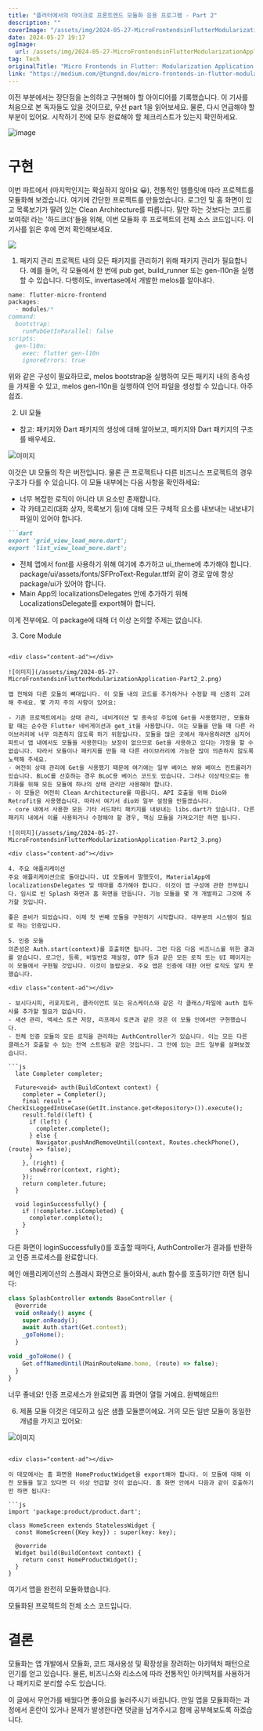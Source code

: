 ```yaml
---
title: "플러터에서의 마이크로 프론트엔드 모듈화 응용 프로그램 - Part 2"
description: ""
coverImage: "/assets/img/2024-05-27-MicroFrontendsinFlutterModularizationApplication-Part2_0.png"
date: 2024-05-27 19:17
ogImage: 
  url: /assets/img/2024-05-27-MicroFrontendsinFlutterModularizationApplication-Part2_0.png
tag: Tech
originalTitle: "Micro Frontends in Flutter: Modularization Application -Part 2"
link: "https://medium.com/@tungnd.dev/micro-frontends-in-flutter-modularization-application-part-2-e15c72ca2555"
---
```



이전 부분에서는 장단점을 논의하고 구현해야 할 아이디어를 기록했습니다. 이 기사를 처음으로 본 독자들도 있을 것이므로, 우선 part 1을 읽어보세요. 물론, 다시 언급해야 할 부분이 있어요. 시작하기 전에 모두 완료해야 할 체크리스트가 있는지 확인하세요.

![image](/assets/img/2024-05-27-MicroFrontendsinFlutterModularizationApplication-Part2_0.png)

# 구현

이번 파트에서 (마지막인지는 확실하지 않아요 😀), 전통적인 템플릿에 따라 프로젝트를 모듈화해 보겠습니다. 여기에 간단한 프로젝트를 만들었습니다. 로그인 및 홈 화면이 있고 목록보기가 딸려 있는 Clean Architecture를 따릅니다.
말만 하는 것보다는 코드를 보여줘! 라는 '하드코더'들을 위해, 이번 모듈화 후 프로젝트의 전체 소스 코드입니다. 이 기사를 읽은 후에 먼저 확인해보세요.

<div class="content-ad"></div>

<img src="https://miro.medium.com/v2/resize:fit:960/1*xv3Fj652XewSzSdgdXmniw.gif" />

1. 패키지 관리
프로젝트 내의 모든 패키지를 관리하기 위해 패키지 관리가 필요합니다. 예를 들어, 각 모듈에서 한 번에 pub get, build_runner 또는 gen-l10n을 실행할 수 있습니다. 다행히도, invertase에서 개발한 melos를 알아내다.

```js
name: flutter-micro-frontend
packages:
  - modules/*
command:
  bootstrap:
    runPubGetInParallel: false
scripts:
  gen-l10n:
    exec: flutter gen-l10n
    ignoreErrors: true
```

위와 같은 구성이 필요하므로, melos bootstrap을 실행하여 모든 패키지 내의 종속성을 가져올 수 있고, melos gen-l10n을 실행하여 언어 파일을 생성할 수 있습니다. 아주 쉽죠.

<div class="content-ad"></div>

2. UI 모듈
* 참고: 패키지와 Dart 패키지의 생성에 대해 알아보고, 패키지와 Dart 패키지의 구조를 배우세요.

![이미지](/assets/img/2024-05-27-MicroFrontendsinFlutterModularizationApplication-Part2_1.png)

이것은 UI 모듈의 작은 버전입니다. 물론 큰 프로젝트나 다른 비즈니스 프로젝트의 경우 구조가 다를 수 있습니다. 이 모듈 내부에는 다음 사항을 확인하세요:

- 너무 복잡한 로직이 아니라 UI 요소만 존재합니다.
- 각 카테고리(대화 상자, 목록보기 등)에 대해 모든 구체적 요소를 내보내는 내보내기 파일이 있어야 합니다.

<div class="content-ad"></div>

```markdown
```dart
export 'grid_view_load_more.dart';
export 'list_view_load_more.dart';
```

- 전체 앱에서 font를 사용하기 위해 여기에 추가하고 ui_theme에 추가해야 합니다. package/ui/assets/fonts/SFProText-Regular.ttf와 같이 경로 앞에 항상 package/ui가 있어야 합니다.
- Main App의 localizationsDelegates 안에 추가하기 위해 LocalizationsDelegate를 export해야 합니다.

이게 전부에요. 이 package에 대해 더 이상 논의할 주제는 없습니다.

3. Core Module
```

<div class="content-ad"></div>

![이미지](/assets/img/2024-05-27-MicroFrontendsinFlutterModularizationApplication-Part2_2.png)

앱 전체와 다른 모듈의 뼈대입니다. 이 모듈 내의 코드를 추가하거나 수정할 때 신중히 고려해 주세요. 몇 가지 주의 사항이 있어요:

- 기존 프로젝트에서는 상태 관리, 네비게이션 및 종속성 주입에 Get을 사용했지만, 모듈화할 때는 순수한 Flutter 네비게이션과 get_it을 사용합니다. 이는 모듈을 만들 때 다른 라이브러리에 너무 의존하지 않도록 하기 위함입니다. 모듈을 많은 곳에서 재사용하려면 심지어 파트너 앱 내에서도 모듈을 사용한다는 보장이 없으므로 Get을 사용하고 있다는 가정을 할 수 없습니다. 따라서 모듈이나 패키지를 만들 때 다른 라이브러리에 가능한 많이 의존하지 않도록 노력해 주세요.
- 여전히 상태 관리에 Get을 사용했기 때문에 여기에는 일부 베이스 뷰와 베이스 컨트롤러가 있습니다. BLoC를 선호하는 경우 BLoC용 베이스 코드도 있습니다. 그러나 이상적으로는 동기화를 위해 모든 모듈에 하나의 상태 관리만 사용해야 합니다.
- 이 모듈은 여전히 Clean Architecture를 따릅니다. API 호출을 위해 Dio와 Retrofit을 사용했습니다. 따라서 여기서 dio와 일부 설정을 만들겠습니다.
- core 내에서 사용한 모든 기타 서드파티 패키지를 내보내는 libs.dart가 있습니다. 다른 패키지 내에서 이를 사용하거나 수정해야 할 경우, 핵심 모듈을 가져오기만 하면 됩니다.

![이미지](/assets/img/2024-05-27-MicroFrontendsinFlutterModularizationApplication-Part2_3.png)

<div class="content-ad"></div>

4. 주요 애플리케이션
주요 애플리케이션으로 돌아갑니다. UI 모듈에서 말했듯이, MaterialApp에 localizationsDelegates 및 테마를 추가해야 합니다. 이것이 앱 구성에 관한 전부입니다. 임시로 빈 Splash 화면과 홈 화면을 만듭니다. 기능 모듈을 몇 개 개발하고 그것에 추가할 것입니다.

좋은 준비가 되었습니다. 이제 첫 번째 모듈을 구현하기 시작합니다. 대부분의 시스템이 필요로 하는 인증입니다.

5. 인증 모듈
의존성은 Auth.start(context)를 호출하면 됩니다. 그런 다음 다음 비즈니스를 위한 결과를 얻습니다. 로그인, 등록, 비밀번호 재설정, OTP 등과 같은 모든 로직 또는 UI 페이지는 이 모듈에서 구현될 것입니다. 이것이 놀랍군요. 주요 앱은 인증에 대한 어떤 로직도 알지 못했습니다.

<div class="content-ad"></div>

- 보시다시피, 리포지토리, 클라이언트 또는 유스케이스와 같은 각 클래스/파일에 auth 접두사를 추가할 필요가 없습니다.
- 세션 관리, 액세스 토큰 저장, 리프레시 토큰과 같은 것은 이 모듈 안에서만 구현했습니다.
- 전체 인증 모듈의 모든 로직을 관리하는 AuthController가 있습니다. 이는 모든 다른 클래스가 호출할 수 있는 전역 스트림과 같은 것입니다. 그 안에 있는 코드 일부를 살펴보겠습니다.

```js
  late Completer completer;

  Future<void> auth(BuildContext context) {
    completer = Completer();
    final result = CheckIsLoggedInUseCase(GetIt.instance.get<Repository>()).execute();
    result.fold((left) {
      if (left) {
        completer.complete();
      } else {
        Navigator.pushAndRemoveUntil(context, Routes.checkPhone(), (route) => false);
      }
    }, (right) {
      showError(context, right);
    });
    return completer.future;
  }

  void loginSuccessfully() {
    if (!completer.isCompleted) {
      completer.complete();
    }
  }
```

다른 화면이 loginSuccessfully()를 호출할 때마다, AuthController가 결과를 반환하고 인증 프로세스를 완료합니다.

메인 애플리케이션의 스플래시 화면으로 돌아와서, auth 함수를 호출하기만 하면 됩니다:

<div class="content-ad"></div>

```js
class SplashController extends BaseController {
  @override
  void onReady() async {
    super.onReady();
    await Auth.start(Get.context);
    _goToHome();
  }

void _goToHome() {
    Get.offNamedUntil(MainRouteName.home, (route) => false);
  }
}
```

너무 좋네요! 인증 프로세스가 완료되면 홈 화면이 열릴 거예요. 완벽해요!!!

6. 제품 모듈
이것은 데모하고 싶은 샘플 모듈뿐이에요. 거의 모든 일반 모듈이 동일한 개념을 가지고 있어요:

![이미지](/assets/img/2024-05-27-MicroFrontendsinFlutterModularizationApplication-Part2_5.png)
```

<div class="content-ad"></div>

이 데모에서는 홈 화면용 HomeProductWidget을 export해야 합니다. 이 모듈에 대해 이전 모듈을 알고 있다면 더 이상 언급할 것이 없습니다. 홈 화면 안에서 다음과 같이 호출하기만 하면 됩니다:

```js
import 'package:product/product.dart';

class HomeScreen extends StatelessWidget {
  const HomeScreen({Key key}) : super(key: key);

  @override
  Widget build(BuildContext context) {
    return const HomeProductWidget();
  }
}
```

여기서 앱을 완전히 모듈화했습니다.

모듈화된 프로젝트의 전체 소스 코드입니다.

<div class="content-ad"></div>

# 결론

모듈화는 앱 개발에서 모듈화, 코드 재사용성 및 확장성을 장려하는 아키텍처 패턴으로 인기를 얻고 있습니다. 물론, 비즈니스와 리소스에 따라 전통적인 아키텍처를 사용하거나 패키지로 분리할 수도 있습니다.

이 글에서 무언가를 배웠다면 좋아요를 눌러주시기 바랍니다. 만일 앱을 모듈화하는 과정에서 혼란이 있거나 문제가 발생한다면 댓글을 남겨주시고 함께 공부해보도록 하겠습니다.